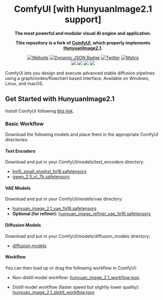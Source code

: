 <div align="center">

# ComfyUI [with HunyuanImage2.1 support]
**The most powerful and modular visual AI engine and application.**

**This repository is a fork of [ComfyUI](https://github.com/comfyanonymous/ComfyUI), which properly implements [HunyuanImage2.1](https://github.com/Tencent-Hunyuan/HunyuanImage-2.1).**


[![Website][website-shield]][website-url]
[![Dynamic JSON Badge][discord-shield]][discord-url]
[![Twitter][twitter-shield]][twitter-url]
[![Matrix][matrix-shield]][matrix-url]
<br>
[![][github-release-shield]][github-release-link]
[![][github-release-date-shield]][github-release-link]
[![][github-downloads-shield]][github-downloads-link]
[![][github-downloads-latest-shield]][github-downloads-link]

[matrix-shield]: https://img.shields.io/badge/Matrix-000000?style=flat&logo=matrix&logoColor=white
[matrix-url]: https://app.element.io/#/room/%23comfyui_space%3Amatrix.org
[website-shield]: https://img.shields.io/badge/ComfyOrg-4285F4?style=flat
[website-url]: https://www.comfy.org/
<!-- Workaround to display total user from https://github.com/badges/shields/issues/4500#issuecomment-2060079995 -->
[discord-shield]: https://img.shields.io/badge/dynamic/json?url=https%3A%2F%2Fdiscord.com%2Fapi%2Finvites%2Fcomfyorg%3Fwith_counts%3Dtrue&query=%24.approximate_member_count&logo=discord&logoColor=white&label=Discord&color=green&suffix=%20total
[discord-url]: https://www.comfy.org/discord
[twitter-shield]: https://img.shields.io/twitter/follow/ComfyUI
[twitter-url]: https://x.com/ComfyUI

[github-release-shield]: https://img.shields.io/github/v/release/comfyanonymous/ComfyUI?style=flat&sort=semver
[github-release-link]: https://github.com/comfyanonymous/ComfyUI/releases
[github-release-date-shield]: https://img.shields.io/github/release-date/comfyanonymous/ComfyUI?style=flat
[github-downloads-shield]: https://img.shields.io/github/downloads/comfyanonymous/ComfyUI/total?style=flat
[github-downloads-latest-shield]: https://img.shields.io/github/downloads/comfyanonymous/ComfyUI/latest/total?style=flat&label=downloads%40latest
[github-downloads-link]: https://github.com/comfyanonymous/ComfyUI/releases

</div>

ComfyUI lets you design and execute advanced stable diffusion pipelines using a graph/nodes/flowchart based interface. Available on Windows, Linux, and macOS.

## Get Started with HunyuanImage2.1

Install ComfyUI following [this link](https://github.com/comfyanonymous/ComfyUI).

### Basic Workflow

Download the following models and place them in the appropriate ComfyUI directories:

#### Text Encoders
Download and put in your ComfyUI/models/text_encoders directory:
- [byt5_small_glyphxl_fp16.safetensors](https://huggingface.co/Comfy-Org/HunyuanImage_2.1_ComfyUI/blob/main/split_files/text_encoders/byt5_small_glyphxl_fp16.safetensors)
- [qwen_2.5_vl_7b.safetensors](https://huggingface.co/Comfy-Org/HunyuanImage_2.1_ComfyUI/blob/main/split_files/text_encoders/qwen_2.5_vl_7b.safetensors)

#### VAE Models
Download and put in your ComfyUI/models/vae directory:
- [hunyuan_image_2.1_vae_fp16.safetensors](https://huggingface.co/Comfy-Org/HunyuanImage_2.1_ComfyUI/blob/main/split_files/vae/hunyuan_image_2.1_vae_fp16.safetensors)
- **Optional (for refiner):** [hunyuan_image_refiner_vae_fp16.safetensors](https://huggingface.co/Comfy-Org/HunyuanImage_2.1_ComfyUI/blob/main/split_files/vae/hunyuan_image_refiner_vae_fp16.safetensors)

#### Diffusion Models
Download and put in your ComfyUI/models/diffusion_models directory:
- [diffusion models](https://huggingface.co/Comfy-Org/HunyuanImage_2.1_ComfyUI/tree/main/split_files/diffusion_models)

#### Workflow
You can then load up or drag the following workflow in ComfyUI:

* Non-distill model workflow:
[hunyuan_image_2.1_workflow.json](./HunyuanImage-2.1.json)

* Distill model workflow (faster speed but slightly lower quality):
[hunyuan_image_2.1_distill_workflow.json](./HunyuanImage-2.1-distill.json)
